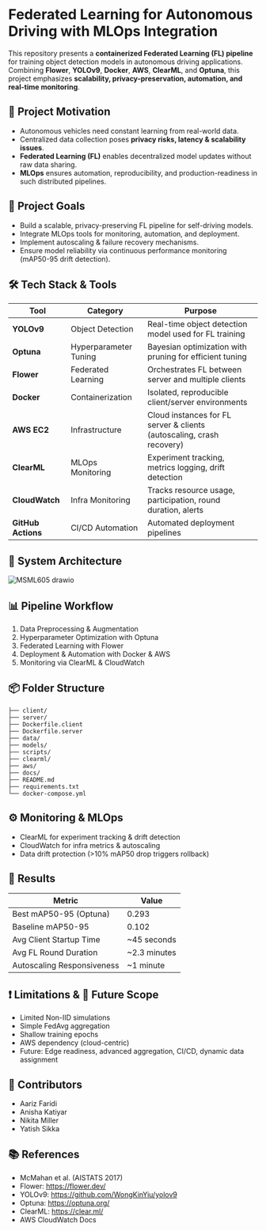 
# Federated Learning for Autonomous Driving with MLOps Integration

This repository presents a **containerized Federated Learning (FL) pipeline** for training object detection models in autonomous driving applications. Combining **Flower**, **YOLOv9**, **Docker**, **AWS**, **ClearML**, and **Optuna**, this project emphasizes **scalability, privacy-preservation, automation, and real-time monitoring**.

## 🚗 Project Motivation
- Autonomous vehicles need constant learning from real-world data.
- Centralized data collection poses **privacy risks, latency & scalability issues**.
- **Federated Learning (FL)** enables decentralized model updates without raw data sharing.
- **MLOps** ensures automation, reproducibility, and production-readiness in such distributed pipelines.

## 🏁 Project Goals
- Build a scalable, privacy-preserving FL pipeline for self-driving models.
- Integrate MLOps tools for monitoring, automation, and deployment.
- Implement autoscaling & failure recovery mechanisms.
- Ensure model reliability via continuous performance monitoring (mAP50-95 drift detection).

## 🛠️ Tech Stack & Tools
| Tool         | Category             | Purpose                                                               |
|--------------|----------------------|-----------------------------------------------------------------------|
| **YOLOv9**   | Object Detection     | Real-time object detection model used for FL training                  |
| **Optuna**   | Hyperparameter Tuning| Bayesian optimization with pruning for efficient tuning                |
| **Flower**   | Federated Learning   | Orchestrates FL between server and multiple clients                    |
| **Docker**   | Containerization     | Isolated, reproducible client/server environments                     |
| **AWS EC2**  | Infrastructure       | Cloud instances for FL server & clients (autoscaling, crash recovery)  |
| **ClearML**  | MLOps Monitoring     | Experiment tracking, metrics logging, drift detection                  |
| **CloudWatch**| Infra Monitoring    | Tracks resource usage, participation, round duration, alerts           |
| **GitHub Actions** | CI/CD Automation | Automated deployment pipelines                                         |

## 🧩 System Architecture

![MSML605 drawio](https://github.com/user-attachments/assets/5b8ca528-7d45-478b-a558-9aef48ac55e3)


## 📊 Pipeline Workflow
1. Data Preprocessing & Augmentation
2. Hyperparameter Optimization with Optuna
3. Federated Learning with Flower
4. Deployment & Automation with Docker & AWS
5. Monitoring via ClearML & CloudWatch

## 📦 Folder Structure
```plaintext
├── client/
├── server/
├── Dockerfile.client
├── Dockerfile.server
├── data/
├── models/
├── scripts/
├── clearml/
├── aws/
├── docs/
├── README.md
├── requirements.txt
└── docker-compose.yml
```


## ⚙️ Monitoring & MLOps
- ClearML for experiment tracking & drift detection
- CloudWatch for infra metrics & autoscaling
- Data drift protection (>10% mAP50 drop triggers rollback)

## 🧪 Results
| Metric                    | Value           |
|---------------------------|-----------------|
| Best mAP50-95 (Optuna)     | 0.293           |
| Baseline mAP50-95          | 0.102           |
| Avg Client Startup Time    | ~45 seconds     |
| Avg FL Round Duration      | ~2.3 minutes    |
| Autoscaling Responsiveness | ~1 minute       |

## ❗ Limitations & 🔮 Future Scope
- Limited Non-IID simulations
- Simple FedAvg aggregation
- Shallow training epochs
- AWS dependency (cloud-centric)
- Future: Edge readiness, advanced aggregation, CI/CD, dynamic data assignment

## 👥 Contributors
- Aariz Faridi
- Anisha Katiyar
- Nikita Miller
- Yatish Sikka

## 📚 References
- McMahan et al. (AISTATS 2017)
- Flower: https://flower.dev/
- YOLOv9: https://github.com/WongKinYiu/yolov9
- Optuna: https://optuna.org/
- ClearML: https://clear.ml/
- AWS CloudWatch Docs
